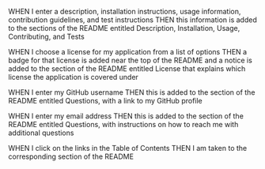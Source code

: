<!-- create file with headings -->
<!-- GIVEN a command-line application that accepts user input
WHEN I am prompted for information about my application repository
THEN a high-quality, professional README.md is generated with the title of my project and sections entitled Description, Table of Contents, Installation, Usage, License, Contributing, Tests, and Questions -->

<!-- then, prompts for p text -->
<!-- WHEN I enter my project title
THEN this is displayed as the title of the README -->
WHEN I enter a description, installation instructions, usage information, contribution guidelines, and test instructions
THEN this information is added to the sections of the README entitled Description, Installation, Usage, Contributing, and Tests

<!-- license prompt as a list -->
<!-- choice generates a badge and information -->
WHEN I choose a license for my application from a list of options
THEN a badge for that license is added near the top of the README and a notice is added to the section of the README entitled License that explains which license the application is covered under

<!-- "questions" prompt generates a link to github profile when github username is input -->
WHEN I enter my GitHub username
THEN this is added to the section of the README entitled Questions, with a link to my GitHub profile

<!-- email address also populates instructions -->
WHEN I enter my email address
THEN this is added to the section of the README entitled Questions, with instructions on how to reach me with additional questions

<!-- links redirect user to corresponding portion of readme -->
WHEN I click on the links in the Table of Contents
THEN I am taken to the corresponding section of the README